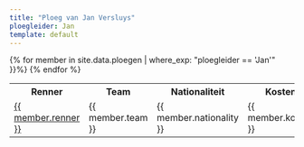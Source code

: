 ```yaml
---
title: "Ploeg van Jan Versluys"
ploegleider: Jan
template: default
---
```

  <table class="table">
    <tr>
      <th>Renner</th>
      <th>Team</th>
      <th>Nationaliteit</th>
      <th>Kosten</th>
      <th>Punten</th>
      <th>JPP</th>
    </tr>
    {% for member in site.data.ploegen | where_exp: "ploegleider == 'Jan'" }}%}
      <tr>
        <td><a href="{{ member.renner_id }}.html">{{ member.renner }}</td>
        <td>{{ member.team }}</td>
        <td>{{ member.nationality }}</td>
        <td>{{ member.kosten }}</td>
        <td>{{ member.JPP }}</td>
        <td>{{ member.punten }}</td>
      </tr>
    {% endfor %}
  </table>